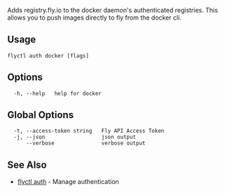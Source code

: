 Adds registry.fly.io to the docker daemon's authenticated registries. This allows you to push images directly to fly from the docker cli.

## Usage

~~~
flyctl auth docker [flags]
~~~

## Options

~~~
  -h, --help   help for docker
~~~

## Global Options

~~~
  -t, --access-token string   Fly API Access Token
  -j, --json                  json output
      --verbose               verbose output
~~~

## See Also

* [flyctl auth](/docs/flyctl/auth/)	 - Manage authentication

